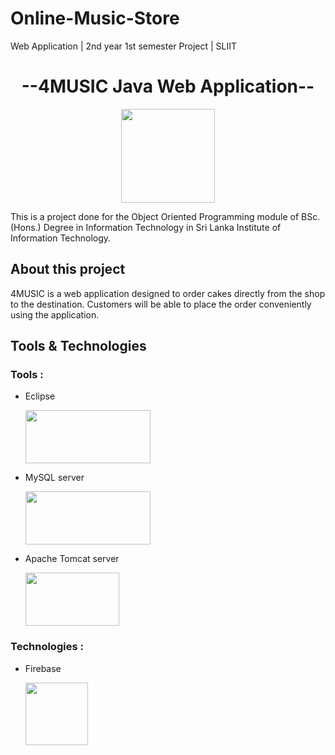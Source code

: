 # Online-Music-Store
Web Application |  2nd year 1st semester Project | SLIIT


<h1 align="center">--4MUSIC Java Web Application--</h1>

<p align="center">
 
  <img src="https://user-images.githubusercontent.com/87439553/143580939-5d2e3c06-8c5e-4397-a764-8c9d82c8060f.png" width="150" height="150"/>
</p>
<p>

  
  This is a project done for the Object Oriented Programming module of BSc.(Hons.) Degree in Information Technology in Sri Lanka Institute of Information Technology.
  
  </p>
  
  <h2>About this project</h2>
  4MUSIC is a web application designed to order cakes directly from the shop to the destination. Customers will be able to place the order conveniently using the application.
  
  <h2>Tools & Technologies</h2>
  
  <h3>Tools :</h3>
  
  - Eclipse
   
      <img src="https://www.pngkit.com/png/detail/346-3466362_eclipse-logo-eclipse-logo-transparent.png" width="200" height="85"/>
  
    
  - MySQL server
   
     <img src="https://linuxhint.com/wp-content/uploads/2020/06/1-22.png"  width="200" height="85"/>
     
     
  - Apache Tomcat server
   
     <img src="https://cloud7.news/wp-content/uploads/2019/12/tomcat_about.jpg"  width="150" height="85"/>
  
  
  <h3>Technologies :</h3>
  
  - Firebase
  
     <img src="https://icon2.cleanpng.com/20180609/ryh/kisspng-firebase-cloud-messaging-google-cloud-messaging-api-as-a-service-5b1bf782ac0ca2.2103995315285594907047.jpg"        width="100" height="100"/>



